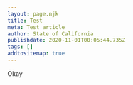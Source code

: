 ```yaml
---
layout: page.njk
title: Test
meta: Test article
author: State of California
publishdate: 2020-11-01T00:05:44.735Z
tags: []
addtositemap: true
---
```

Okay